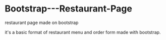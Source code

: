 # Bootstrap---Restaurant-Page
restaurant page made on bootstrap 

it's a basic format of restaurant menu and order form made with bootstrap. 
